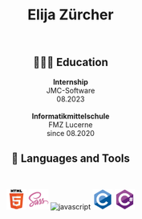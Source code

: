 <h1 align="center">Elija Zürcher</h1>

<br>

<h2 align="center">👨🏼‍🎓 Education</h2>

<p align="center"> 
  <strong> Internship </strong> <br> 
  JMC-Software <br>
  08.2023 
  <br>
  <br>
  <strong> Informatikmittelschule </strong> <br> 
  FMZ Lucerne <br>
  since 08.2020 
  
</p>



<h2 align="center">🔌 Languages and Tools</h2><br>


 <p align="center"> 
   <img src="https://raw.githubusercontent.com/devicons/devicon/master/icons/html5/html5-original-wordmark.svg" alt="html5" width="40" height="40"/> 
   <img src="https://raw.githubusercontent.com/devicons/devicon/master/icons/sass/sass-original.svg" alt="sass" width="40" height="40"/>
   <img src="https://logos-world.net/wp-content/uploads/2023/02/JavaScript-Logo.png" alt="javascript" width="60" height="60"/>
   <img src="https://raw.githubusercontent.com/devicons/devicon/master/icons/c/c-original.svg" alt="c" width="40" height="40"/>
   <img src="https://raw.githubusercontent.com/devicons/devicon/master/icons/csharp/csharp-original.svg" alt="csharp" width="40" height="40"/>
</p> 
 
  


 




